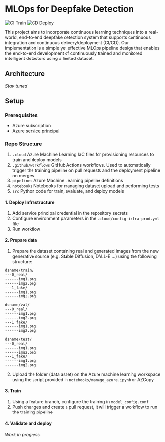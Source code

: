 # MLOps for Deepfake Detection

![CI Train](https://github.com/francescotss/MLOpsDeepfakeDetection/actions/workflows/model-train-workflow.yml/badge.svg) ![CD Deploy](https://github.com/francescotss/MLOpsDeepfakeDetection/actions/workflows/model-deploy-azure.yml/badge.svg)

This project aims to incorporate continuous learning techniques into a real-world, end-to-end deepfake detection system that supports continuous integration and continuous delivery/deployment (CI/CD). Our implementation is a simple yet effective MLOps pipeline design that enables the end-to-end development of continuously trained and monitored intelligent detectors using a limited dataset.

## Architecture

*Stay tuned*

## Setup

### Prerequisites

- Azure subscription
- Azure [service principal](https://learn.microsoft.com/en-us/powershell/azure/create-azure-service-principal-azureps?view=azps-11.3.0)

### Repo Structure

1. `.cloud` Azure Machine Learning IaC files for provisioning resources to train and deploy models
2. `.github/workflows` GitHub Actions workflows. Used to automatically trigger the training pipeline on pull requests and the deployment pipeline on merges
3. `pipelines` Azure Machine Learning pipeline definitions
4. `notebooks` Notebooks for managing dataset upload and performing tests
5. `src` Python code for train, evaluate, and deploy models

#### 1. Deploy Infrastructure

1. Add service principal credential in the repository secrets
2. Configure environment parameters in the `.cloud/config-infra-prod.yml` file
3. Run workflow

#### 2. Prepare data

1. Prepare the dataset containing real and generated images from the new generative source (e.g. Stable Diffusion, DALL-E ...) using the following structure:

```
dsname/train/
---0_real/
------img1.png
------img2.png
---1_fake/
------img1.png
------img2.png

dsname/val/
---0_real/
------img1.png
------img2.png
---1_fake/
------img1.png
------img2.png

dsname/test/
---0_real/
------img1.png
------img2.png
---1_fake/
------img1.png
------img2.png
```

2. Upload the folder (data asset) on the Azure machine learning workspace using the script provided in `notebooks/manage_azure.ipynb` or AZCopy

#### 3. Train

1. Using a feature branch, configure the training in `model_config.conf`
2. Push changes and create a pull request, it will trigger a workflow to run the training pipeline

#### 4. Validate and deploy

*Work in progress*
